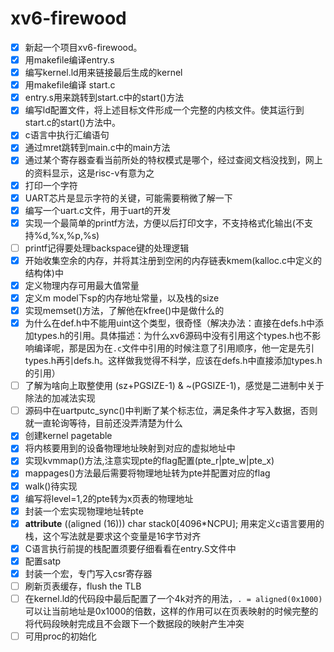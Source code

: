 # xv6-firewood

- [x] 新起一个项目xv6-firewood。
- [x] 用makefile编译entry.s
- [x] 编写kernel.ld用来链接最后生成的kernel
- [x] 用makefile编译 start.c
- [x] entry.s用来跳转到start.c中的start()方法
- [x] 编写ld配置文件，将上述目标文件形成一个完整的内核文件。使其运行到start.c的start()方法中。
- [x] c语言中执行汇编语句
- [x] 通过mret跳转到main.c中的main方法
- [x] 通过某个寄存器查看当前所处的特权模式是哪个，经过查阅文档没找到，网上的资料显示，这是risc-v有意为之
- [x] 打印一个字符
- [x] UART芯片是显示字符的关键，可能需要稍微了解一下
- [x] 编写一个uart.c文件，用于uart的开发
- [x] 实现一个最简单的printf方法，方便以后打印文字，不支持格式化输出(不支持%d,%x,%p,%s)
- [ ] printf记得要处理backspace键的处理逻辑
- [x] 开始收集空余的内存，并将其注册到空闲的内存链表kmem(kalloc.c中定义的结构体)中
- [x] 定义物理内存可用最大值常量
- [x] 定义m model下sp的内存地址常量，以及栈的size
- [x] 实现memset()方法，了解他在kfree()中是做什么的
- [x] 为什么在def.h中不能用uint这个类型，很奇怪（解决办法：直接在defs.h中添加types.h的引用。具体描述：为什么xv6源码中没有引用这个types.h也不影响编译呢，那是因为在`.c`文件中引用的时候注意了引用顺序，他一定是先引types.h再引defs.h。这样做我觉得不科学，应该在defs.h中直接添加types.h的引用）
- [ ] 了解为啥向上取整使用 (sz+PGSIZE-1) & ~(PGSIZE-1)，感觉是二进制中关于除法的加减法实现
- [ ] 源码中在uartputc_sync()中判断了某个标志位，满足条件才写入数据，否则就一直轮询等待，目前还没弄清楚为什么
- [x] 创建kernel pagetable
- [x] 将内核要用到的设备物理地址映射到对应的虚拟地址中
- [x] 实现kvmmap()方法,注意实现pte的flag配置(pte_r|pte_w|pte_x)
- [x] mappages()方法最后需要将物理地址转为pte并配置对应的flag
- [x] walk()待实现
- [x] 编写将level=1,2的pte转为x页表的物理地址
- [x] 封装一个宏实现物理地址转pte
- [x] __attribute__ ((aligned (16))) char stack0[4096*NCPU]; 用来定义c语言要用的栈，这个写法就是要求这个变量是16字节对齐
- [x] C语言执行前提的栈配置须要仔细看看在entry.S文件中
- [x] 配置satp
- [x] 封装一个宏，专门写入csr寄存器
- [ ] 刷新页表缓存，flush the TLB
- [ ] 在kernel.ld的代码段中最后配置了一个4k对齐的用法，`. = aligned(0x1000)`可以让当前地址是0x1000的倍数，这样的作用可以在页表映射的时候完整的将代码段映射完成且不会跟下一个数据段的映射产生冲突
- [ ] 可用proc的初始化
